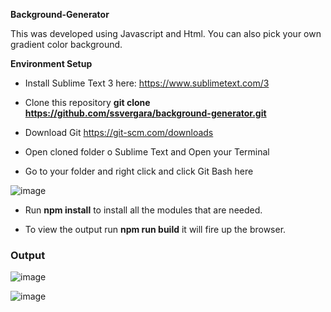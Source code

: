 **Background-Generator**

This was developed using Javascript and Html. You can also pick your own gradient color background.

**Environment Setup**

- Install Sublime Text 3 here: https://www.sublimetext.com/3

- Clone this repository **git clone https://github.com/ssvergara/background-generator.git**

- Download Git https://git-scm.com/downloads

- Open cloned folder o Sublime Text and Open your Terminal

- Go to your folder and right click and click Git Bash here

![image](https://user-images.githubusercontent.com/44419783/54513762-92f23b00-4915-11e9-8398-47bc86afcd94.png)

- Run **npm install** to install all the modules that are needed. 

- To view the output run **npm run build** it will fire up the browser.

### Output

![image](https://user-images.githubusercontent.com/44419783/54513882-ebc1d380-4915-11e9-8f82-378bf0526147.png)

![image](https://user-images.githubusercontent.com/44419783/54513956-0f851980-4916-11e9-87c6-4dd3859a20b3.png)
